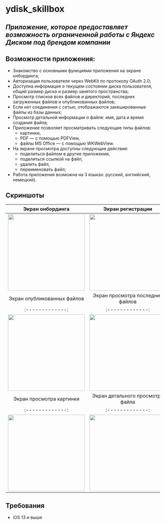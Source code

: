 # ydisk_skillbox

## _Приложение, которое предоставляет возможность ограниченной работы с Яндекс Диском под брендом компании_

## Возможности приложения:
* Знакомство с основными функциями приложения на экране онбординга;
* Авторизация пользователя через WebKit по протоколу OAuth 2.0;
* Доступна информация о текущем состоянии диска пользователя, общий размер диска и размер занятого пространства;
* Просмотр списков всех файлов и директорий, последних загруженных файлов и опубликованных файлов;
* Если нет соединения с сетью, отображаются закешированные файлы из базы данных;
* Просмотр детальной информации о файле: имя, дата и время создания файла;
* Приложение позволяет просматривать следующие типы файлов:
    - картинки,
    - PDF — с помощью PDFView,
    - файлы MS Office — с помощью WKWebView.
* На экране просмотра доступны следующие действия:
    - поделиться файлом в другие приложения,
    - поделиться ссылкой на файл,
    - удалить файл,
    - переименовать файл;
* Работа приложения возможна на 3 языках: русский, английский, немецкий).

## Скриншоты

| Экран онбординга | Экран регистрации | Экран профиля |
| :-------------: |:-------------:|:-------------:| 
| <img src="https://github.com/VladimirSen/ydisk_skillbox/blob/main/ydisk_skillbox/ScreenShots/Screenshot_1.png" width="250"> | <img src="https://github.com/VladimirSen/ydisk_skillbox/blob/main/ydisk_skillbox/ScreenShots/Screenshot_2.png" width="250"> | <img src="https://github.com/VladimirSen/ydisk_skillbox/blob/main/ydisk_skillbox/ScreenShots/Screenshot_3.png" width="250"> |
| Экран опубликованных файлов | Экран просмотра последних файлов | Экран просмотра всех файлов |
| :-------------: |:-------------:|:-------------:| 
| <img src="https://github.com/VladimirSen/ydisk_skillbox/blob/main/ydisk_skillbox/ScreenShots/Screenshot_4.png" width="250"> | <img src="https://github.com/VladimirSen/ydisk_skillbox/blob/main/ydisk_skillbox/ScreenShots/Screenshot_5.png" width="250"> | <img src="https://github.com/VladimirSen/ydisk_skillbox/blob/main/ydisk_skillbox/ScreenShots/Screenshot_6.png" width="250"> |
| Экран просмотра картинки | Экран детального просмотра файла | Экран просмотра видео |
| :-------------: |:-------------:|:-------------:| 
| <img src="https://github.com/VladimirSen/ydisk_skillbox/blob/main/ydisk_skillbox/ScreenShots/Screenshot_7.png" width="250"> | <img src="https://github.com/VladimirSen/ydisk_skillbox/blob/main/ydisk_skillbox/ScreenShots/Screenshot_8.png" width="250"> | <img src="https://github.com/VladimirSen/ydisk_skillbox/blob/main/ydisk_skillbox/ScreenShots/Screenshot_9.png" width="250"> |

## Требования
* iOS 13 и выше
